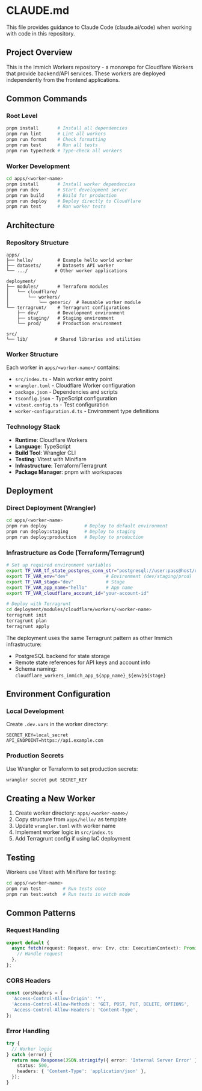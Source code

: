 # CLAUDE.md

This file provides guidance to Claude Code (claude.ai/code) when working with code in this repository.

## Project Overview

This is the Immich Workers repository - a monorepo for Cloudflare Workers that provide backend/API services. These workers are deployed independently from the frontend applications.

## Common Commands

### Root Level

```bash
pnpm install       # Install all dependencies
pnpm run lint      # Lint all workers
pnpm run format    # Check formatting
pnpm run test      # Run all tests
pnpm run typecheck # Type-check all workers
```

### Worker Development

```bash
cd apps/<worker-name>
pnpm install       # Install worker dependencies
pnpm run dev       # Start development server
pnpm run build     # Build for production
pnpm run deploy    # Deploy directly to Cloudflare
pnpm run test      # Run worker tests
```

## Architecture

### Repository Structure

```
apps/
├── hello/         # Example hello world worker
├── datasets/      # Datasets API worker
└── .../          # Other worker applications

deployment/
├── modules/       # Terraform modules
│   └── cloudflare/
│       └── workers/
│           └── generic/  # Reusable worker module
└── terragrunt/    # Terragrunt configurations
    ├── dev/       # Development environment
    ├── staging/   # Staging environment
    └── prod/      # Production environment

src/
└── lib/          # Shared libraries and utilities
```

### Worker Structure

Each worker in `apps/<worker-name>/` contains:

- `src/index.ts` - Main worker entry point
- `wrangler.toml` - Cloudflare Worker configuration
- `package.json` - Dependencies and scripts
- `tsconfig.json` - TypeScript configuration
- `vitest.config.ts` - Test configuration
- `worker-configuration.d.ts` - Environment type definitions

### Technology Stack

- **Runtime**: Cloudflare Workers
- **Language**: TypeScript
- **Build Tool**: Wrangler CLI
- **Testing**: Vitest with Miniflare
- **Infrastructure**: Terraform/Terragrunt
- **Package Manager**: pnpm with workspaces

## Deployment

### Direct Deployment (Wrangler)

```bash
cd apps/<worker-name>
pnpm run deploy              # Deploy to default environment
pnpm run deploy:staging      # Deploy to staging
pnpm run deploy:production   # Deploy to production
```

### Infrastructure as Code (Terraform/Terragrunt)

```bash
# Set up required environment variables
export TF_VAR_tf_state_postgres_conn_str="postgresql://user:pass@host/dbname"
export TF_VAR_env="dev"              # Environment (dev/staging/prod)
export TF_VAR_stage="dev"            # Stage
export TF_VAR_app_name="hello"       # App name
export TF_VAR_cloudflare_account_id="your-account-id"

# Deploy with Terragrunt
cd deployment/modules/cloudflare/workers/<worker-name>
terragrunt init
terragrunt plan
terragrunt apply
```

The deployment uses the same Terragrunt pattern as other Immich infrastructure:

- PostgreSQL backend for state storage
- Remote state references for API keys and account info
- Schema naming: `cloudflare_workers_immich_app_${app_name}_${env}${stage}`

## Environment Configuration

### Local Development

Create `.dev.vars` in the worker directory:

```
SECRET_KEY=local_secret
API_ENDPOINT=https://api.example.com
```

### Production Secrets

Use Wrangler or Terraform to set production secrets:

```bash
wrangler secret put SECRET_KEY
```

## Creating a New Worker

1. Create worker directory: `apps/<worker-name>/`
2. Copy structure from `apps/hello/` as template
3. Update `wrangler.toml` with worker name
4. Implement worker logic in `src/index.ts`
5. Add Terragrunt config if using IaC deployment

## Testing

Workers use Vitest with Miniflare for testing:

```bash
cd apps/<worker-name>
pnpm run test        # Run tests once
pnpm run test:watch  # Run tests in watch mode
```

## Common Patterns

### Request Handling

```typescript
export default {
  async fetch(request: Request, env: Env, ctx: ExecutionContext): Promise<Response> {
    // Handle request
  },
};
```

### CORS Headers

```typescript
const corsHeaders = {
  'Access-Control-Allow-Origin': '*',
  'Access-Control-Allow-Methods': 'GET, POST, PUT, DELETE, OPTIONS',
  'Access-Control-Allow-Headers': 'Content-Type',
};
```

### Error Handling

```typescript
try {
  // Worker logic
} catch (error) {
  return new Response(JSON.stringify({ error: 'Internal Server Error' }), {
    status: 500,
    headers: { 'Content-Type': 'application/json' },
  });
}
```
